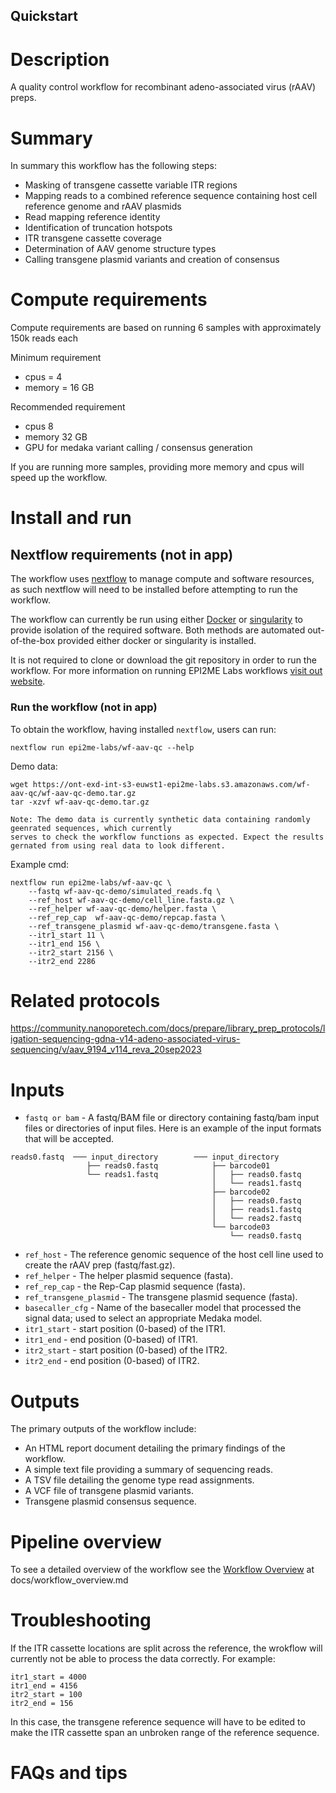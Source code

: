 ## Quickstart

# Description
 A quality control workflow for recombinant adeno-associated virus (rAAV) preps.

# Summary 

In summary this workflow has the following steps:

+ Masking of transgene cassette variable ITR regions
+ Mapping reads to a combined reference sequence containing host cell reference genome and rAAV plasmids
+ Read mapping reference identity
+ Identification of truncation hotspots
+ ITR transgene cassette coverage
+ Determination of AAV genome structure types
+ Calling transgene plasmid variants and creation of consensus 

# Compute requirements

Compute requirements are based on running 6 samples with approximately 150k reads each

Minimum requirement

+ cpus = 4
+ memory = 16 GB

Recommended requirement

+ cpus 8
+ memory 32 GB
+ GPU for medaka variant calling / consensus generation

If you are running more samples, providing more memory and cpus will speed up the workflow.

# Install and run

## Nextflow requirements (not in app)

The workflow uses [nextflow](https://www.nextflow.io/) to manage compute and 
software resources, as such nextflow will need to be installed before attempting
to run the workflow.

The workflow can currently be run using either
[Docker](https://www.docker.com/products/docker-desktop) or
[singularity](https://docs.sylabs.io/guides/3.0/user-guide/index.html) to provide isolation of
the required software. Both methods are automated out-of-the-box provided
either docker or singularity is installed.

It is not required to clone or download the git repository in order to run the workflow.
For more information on running EPI2ME Labs workflows [visit out website](https://labs.epi2me.io/wfindex).

### Run the workflow (not in app)   

To obtain the workflow, having installed `nextflow`, users can run:
```
nextflow run epi2me-labs/wf-aav-qc --help
```
Demo data:
```
wget https://ont-exd-int-s3-euwst1-epi2me-labs.s3.amazonaws.com/wf-aav-qc/wf-aav-qc-demo.tar.gz
tar -xzvf wf-aav-qc-demo.tar.gz
```

    Note: The demo data is currently synthetic data containing randomly geenrated sequences, which currently 
    serves to check the workflow functions as expected. Expect the results gernated from using real data to look different.

Example cmd:
```
nextflow run epi2me-labs/wf-aav-qc \
    --fastq wf-aav-qc-demo/simulated_reads.fq \
    --ref_host wf-aav-qc-demo/cell_line.fasta.gz \
    --ref_helper wf-aav-qc-demo/helper.fasta \
    --ref_rep_cap  wf-aav-qc-demo/repcap.fasta \
    --ref_transgene_plasmid wf-aav-qc-demo/transgene.fasta \
    --itr1_start 11 \
    --itr1_end 156 \
    --itr2_start 2156 \
    --itr2_end 2286
```

# Related protocols
https://community.nanoporetech.com/docs/prepare/library_prep_protocols/ligation-sequencing-gdna-v14-adeno-associated-virus-sequencing/v/aav_9194_v114_reva_20sep2023

# Inputs

* `fastq or bam` -  A fastq/BAM file or directory containing fastq/bam input files or directories of input files. Here is an example of the input formats that will be accepted.
```
reads0.fastq  ─── input_directory        ─── input_directory
                 ├── reads0.fastq            ├── barcode01
                 └── reads1.fastq            │   ├── reads0.fastq
                                             │   └── reads1.fastq
                                             ├── barcode02
                                             │   ├── reads0.fastq
                                             │   ├── reads1.fastq
                                             │   └── reads2.fastq
                                             └── barcode03
                                                 └── reads0.fastq
```


* `ref_host` - The reference genomic sequence of the host cell line used to create the rAAV prep (fastq/fast.gz).
* `ref_helper` - The helper plasmid sequence (fasta).
* `ref_rep_cap` - the Rep-Cap plasmid sequence (fasta).
* `ref_transgene_plasmid` - The transgene plasmid sequence (fasta).
* `basecaller_cfg` - Name of the basecaller model that processed the signal data; used to select an appropriate Medaka model.
* `itr1_start` - start position (0-based) of the ITR1.
* `itr1_end` - end position (0-based) of ITR1.
* `itr2_start` - start position (0-based) of the ITR2.
* `itr2_end` - end position (0-based) of ITR2.

# Outputs
The primary outputs of the workflow include:

* An HTML report document detailing the primary findings of the workflow.
* A simple text file providing a summary of sequencing reads.
* A TSV file detailing the genome type read assignments.
* A VCF file of transgene plasmid variants.
* Transgene plasmid consensus sequence.


# Pipeline overview
To see a detailed overview of the workflow see the [Workflow Overview](./docs/workflow_overview.md) at docs/workflow_overview.md


# Troubleshooting
If the ITR cassette locations are split across the reference, the wrokflow will currently
not be able to process the data correctly. For example:
```
itr1_start = 4000
itr1_end = 4156
itr2_start = 100
itr2_end = 156
```
In this case, the transgene reference sequence will have to be edited to make the
ITR cassette span an unbroken range of the reference sequence.


# FAQs and tips
